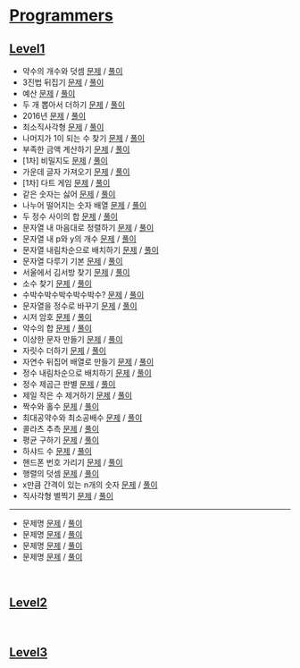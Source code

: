 # [Programmers](https://programmers.co.kr/learn/challenges)

## [Level1](./programmers/Lv1/)
- 약수의 개수와 덧셈 [문제](https://programmers.co.kr/learn/courses/30/lessons/77884) / [풀이](https://github.com/gjTang/TIL/blob/main/Algorithm/coding-test/programmers/Lv1/divisor.py)
- 3진법 뒤집기 [문제](https://programmers.co.kr/learn/courses/30/lessons/68935) / [풀이](https://github.com/gjTang/TIL/blob/main/Algorithm/coding-test/programmers/Lv1/ternary.py)
- 예산 [문제](https://programmers.co.kr/learn/courses/30/lessons/12982) / [풀이](https://github.com/gjTang/TIL/blob/main/Algorithm/coding-test/programmers/Lv1/budget.py)
- 두 개 뽑아서 더하기 [문제](https://programmers.co.kr/learn/courses/30/lessons/68644) / [풀이](https://github.com/gjTang/TIL/blob/main/Algorithm/coding-test/programmers/Lv1/extract_two.py)
- 2016년 [문제](https://programmers.co.kr/learn/courses/30/lessons/12901) / [풀이](https://github.com/gjTang/TIL/blob/main/Algorithm/coding-test/programmers/Lv1/2016.py)  
- 최소직사각형 [문제](https://programmers.co.kr/learn/courses/30/lessons/86491) / [풀이](https://github.com/gjTang/TIL/blob/main/Algorithm/coding-test/programmers/Lv1/minimum_rectangle.py)
- 나머지가 1이 되는 수 찾기 [문제](https://programmers.co.kr/learn/courses/30/lessons/87389) / [풀이](https://github.com/gjTang/TIL/blob/main/Algorithm/coding-test/programmers/Lv1/remain1.py)
- 부족한 금액 계산하기 [문제](https://programmers.co.kr/learn/courses/30/lessons/82612) / [풀이](https://github.com/gjTang/TIL/blob/main/Algorithm/coding-test/programmers/Lv1/less_money.py)
- [1차] 비밀지도 [문제](https://programmers.co.kr/learn/courses/30/lessons/17681) / [풀이](https://github.com/gjTang/TIL/blob/main/Algorithm/coding-test/programmers/Lv1/secret_map.py)
- 가운데 글자 가져오기 [문제](https://programmers.co.kr/learn/courses/30/lessons/12903) / [풀이](https://github.com/gjTang/TIL/blob/main/Algorithm/coding-test/programmers/Lv1/center_word.py)
- [1차] 다트 게임 [문제](https://programmers.co.kr/learn/courses/30/lessons/17682) / [풀이](https://github.com/gjTang/TIL/blob/main/Algorithm/coding-test/programmers/Lv1/dart_game.py)
- 같은 숫자는 싫어 [문제](https://programmers.co.kr/learn/courses/30/lessons/12906) / [풀이](https://github.com/gjTang/TIL/blob/main/Algorithm/coding-test/programmers/Lv1/no_same_num.py)
- 나누어 떨어지는 숫자 배열 [문제](https://programmers.co.kr/learn/courses/30/lessons/12910) / [풀이](https://github.com/gjTang/TIL/blob/main/Algorithm/coding-test/programmers/Lv1/num_arr.py)
- 두 정수 사이의 합 [문제](https://programmers.co.kr/learn/courses/30/lessons/12912) / [풀이](https://github.com/gjTang/TIL/blob/main/Algorithm/coding-test/programmers/Lv1/two_int_sum.py)  
- 문자열 내 마음대로 정렬하기 [문제](https://programmers.co.kr/learn/courses/30/lessons/12915) / [풀이](https://github.com/gjTang/TIL/blob/main/Algorithm/coding-test/programmers/Lv1/str_sort.py)
- 문자열 내 p와 y의 개수 [문제](https://programmers.co.kr/learn/courses/30/lessons/12916) / [풀이](https://github.com/gjTang/TIL/blob/main/Algorithm/coding-test/programmers/Lv1/count_py.py)
- 문자열 내림차순으로 배치하기 [문제](https://programmers.co.kr/learn/courses/30/lessons/12917) / [풀이](https://github.com/gjTang/TIL/blob/main/Algorithm/coding-test/programmers/Lv1/str_asc.py)
- 문자열 다루기 기본 [문제](https://programmers.co.kr/learn/courses/30/lessons/12918) / [풀이](https://github.com/gjTang/TIL/blob/main/Algorithm/coding-test/programmers/Lv1/handle_str.py)
- 서울에서 김서방 찾기 [문제](https://programmers.co.kr/learn/courses/30/lessons/12919) / [풀이](https://github.com/gjTang/TIL/blob/main/Algorithm/coding-test/programmers/Lv1/seoul_kim.py)
- 소수 찾기 [문제](https://programmers.co.kr/learn/courses/30/lessons/12921) / [풀이](https://github.com/gjTang/TIL/blob/main/Algorithm/coding-test/programmers/Lv1/find_decimal.py)
- 수박수박수박수박수박수? [문제](https://programmers.co.kr/learn/courses/30/lessons/12922) / [풀이](https://github.com/gjTang/TIL/blob/main/Algorithm/coding-test/programmers/Lv1/watermelon.py)
- 문자열을 정수로 바꾸기 [문제](https://programmers.co.kr/learn/courses/30/lessons/12925) / [풀이](https://github.com/gjTang/TIL/blob/main/Algorithm/coding-test/programmers/Lv1/str_to_int.py)
- 시저 암호 [문제](https://programmers.co.kr/learn/courses/30/lessons/12926) / [풀이](https://github.com/gjTang/TIL/blob/main/Algorithm/coding-test/programmers/Lv1/caesar.py)
- 약수의 합 [문제](https://programmers.co.kr/learn/courses/30/lessons/12928) / [풀이](https://github.com/gjTang/TIL/blob/main/Algorithm/coding-test/programmers/Lv1/divisor_sum.py)
- 이상한 문자 만들기 [문제](https://programmers.co.kr/learn/courses/30/lessons/12930) / [풀이](https://github.com/gjTang/TIL/blob/main/Algorithm/coding-test/programmers/Lv1/strange_character.py)  
- 자릿수 더하기 [문제](https://programmers.co.kr/learn/courses/30/lessons/12931) /  [풀이](https://github.com/gjTang/TIL/blob/main/Algorithm/coding-test/programmers/Lv1/add_digits.py)
- 자연수 뒤집어 배열로 만들기 [문제](https://programmers.co.kr/learn/courses/30/lessons/12932) / [풀이](https://github.com/gjTang/TIL/blob/main/Algorithm/coding-test/programmers/Lv1/reverse_array.py)
- 정수 내림차순으로 배치하기 [문제](https://programmers.co.kr/learn/courses/30/lessons/12933) / [풀이](https://github.com/gjTang/TIL/blob/main/Algorithm/coding-test/programmers/Lv1/place_desc.py)
- 정수 제곱근 판별 [문제](https://programmers.co.kr/learn/courses/30/lessons/12934) / [풀이](https://github.com/gjTang/TIL/blob/main/Algorithm/coding-test/programmers/Lv1/determine_square_root.py)
- 제일 작은 수 제거하기 [문제](https://programmers.co.kr/learn/courses/30/lessons/12935) / [풀이](https://github.com/gjTang/TIL/blob/main/Algorithm/coding-test/programmers/Lv1/remove_minimum.py)  
- 짝수와 홀수 [문제](https://programmers.co.kr/learn/courses/30/lessons/12937) / [풀이](https://github.com/gjTang/TIL/blob/main/Algorithm/coding-test/programmers/Lv1/even_odd.py)
- 최대공약수와 최소공배수 [문제](https://programmers.co.kr/learn/courses/30/lessons/12940) / [풀이](https://github.com/gjTang/TIL/blob/main/Algorithm/coding-test/programmers/Lv1/gcf_lcm.py)
- 콜라츠 추측 [문제](https://programmers.co.kr/learn/courses/30/lessons/12943) / [풀이](https://github.com/gjTang/TIL/blob/main/Algorithm/coding-test/programmers/Lv1/colatz.py)
- 평균 구하기 [문제](https://programmers.co.kr/learn/courses/30/lessons/12944) / [풀이](https://github.com/gjTang/TIL/blob/main/Algorithm/coding-test/programmers/Lv1/get_mean.py)
- 하샤드 수 [문제](https://programmers.co.kr/learn/courses/30/lessons/12947) / [풀이](https://github.com/gjTang/TIL/blob/main/Algorithm/coding-test/programmers/Lv1/hasshad.py)
- 핸드폰 번호 가리기 [문제](https://programmers.co.kr/learn/courses/30/lessons/12948) / [풀이](https://github.com/gjTang/TIL/blob/main/Algorithm/coding-test/programmers/Lv1/hide_phone_number.py)
- 행렬의 덧셈 [문제](https://programmers.co.kr/learn/courses/30/lessons/12950) / [풀이](https://github.com/gjTang/TIL/blob/main/Algorithm/coding-test/programmers/Lv1/matrix_addition.py)
- x만큼 간격이 있는 n개의 숫자 [문제](https://programmers.co.kr/learn/courses/30/lessons/12954) / [풀이](https://github.com/gjTang/TIL/blob/main/Algorithm/coding-test/programmers/Lv1/interval_x.py)  
- 직사각형 별찍기 [문제](https://programmers.co.kr/learn/courses/30/lessons/12969) / [풀이](https://github.com/gjTang/TIL/blob/main/Algorithm/coding-test/programmers/Lv1/rectangle_star.py)
---
- 문제명 [문제]() / [풀이](https://github.com/gjTang/TIL/blob/main/Algorithm/coding-test/programmers/Lv1/)
- 문제명 [문제]() / [풀이]()
- 문제명 [문제]() / [풀이]()  
- 문제명 [문제]() / [풀이]()
<br>
  
## [Level2](./programmers/Lv2/)
<br>

## [Level3](./programmers/Lv3/)
<br>